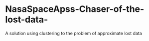 # NasaSpaceApss-Chaser-of-the-lost-data-
A solution using clustering to the problem of approximate lost data
